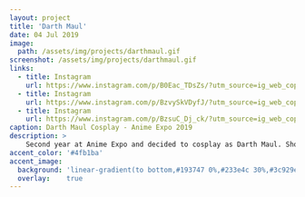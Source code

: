 ```yaml
---
layout: project
title: 'Darth Maul'
date: 04 Jul 2019
image:  
  path: /assets/img/projects/darthmaul.gif
screenshot: /assets/img/projects/darthmaul.gif
links:
  - title: Instagram
    url: https://www.instagram.com/p/B0Eac_TDsZs/?utm_source=ig_web_copy_link
  - title: Instagram
    url: https://www.instagram.com/p/BzvySkVDyfJ/?utm_source=ig_web_copy_link
  - title: Instagram
    url: https://www.instagram.com/p/BzsuC_Dj_ck/?utm_source=ig_web_copy_link
caption: Darth Maul Cosplay - Anime Expo 2019
description: >
    Second year at Anime Expo and decided to cosplay as Darth Maul. Shoutout to [Anthony Shaw](https://www.instagram.com/boom_shawkalaka/) for some dope photos and for doing my makeup.
accent_color: '#4fb1ba'
accent_image:
  background: 'linear-gradient(to bottom,#193747 0%,#233e4c 30%,#3c929e 50%,#d5d5d4 70%,#cdccc8 100%)'
  overlay:    true
---
```

